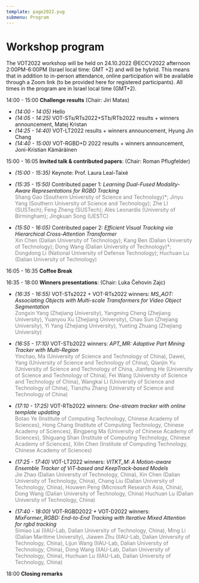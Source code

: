 ```yaml
---
template: page2022.pug
submenu: Program
---
```


# Workshop program

The VOT2022 workshop will be held on 24.10.2022 @ECCV2022 afternoon 2:00PM-6:00PM (Israel local time: GMT +2) and will be hybrid. This means that in addition to in-person attendance, online participation will be available through a Zoom link (to be provided here for registered participants). All times in the program are in Israel local time (GMT+2).

14:00 - 15:00 **Challenge results** (Chair: Jiri Matas)

 * *(14:00 - 14:05)* Hello
 * *(14:05 - 14:25)* VOT-STs/RTs2022+STb/RTb2022 results + winners announcement, Matej Kristan
 * *(14:25 - 14:40)* VOT-LT2022 results + winners announcement, Hyung Jin Chang
 * *(14:40 - 15:00)* VOT-RGBD+D 2022 results + winners announcement, Joni-Kristian Kämäräinen

15:00 - 16:05 **Invited talk & contributed papers**: (Chair: Roman Pflugfelder)

 * *(15:00 - 15:35)* Keynote: Prof. Laura Leal-Taixé
 * *(15:35 - 15:50)* Contributed paper 1: 
    *Learning Dual-Fused Modality-Aware Representations for RGBD Tracking* <br />
    <span style="color:gray">Shang Gao (Southern University of Science and Technology)*; Jinyu Yang (Southern University of Science and Technology); Zhe LI (SUSTech); Feng Zheng (SUSTech); Ales Leonardis (University of Birmingham); Jingkuan Song (UESTC)</span>

 * *(15:50 - 16:05)* Contributed paper 2: 
    *Efficient Visual Tracking via Hierarchical Cross-Attention Transformer* <br />
    <span style="color:gray">Xin Chen (Dalian University of Technology); Kang Ben (Dalian University of Technology); Dong Wang (Dalian University of Technology)*; Dongdong Li (National University of Defense Technology); Huchuan Lu (Dalian University of Technology)</span>

16:05 - 16:35 **Coffee Break**

16:35 - 18:00 **Winners presentations**: (Chair: Luka Čehovin Zajc)

 * *(16:35 - 16:55)* VOT-STs2022 + VOT-RTs2022 winners:
    *MS_AOT: Associating Objects with Multi-scale Transformers for Video Object Segmentation* <br />
    <span style="color:gray">Zongxin Yang (Zhejiang University), Yangming Cheng (Zhejiang University), Yuanyou Xu (Zhejiang University), Chao Sun (Zhejiang University), Yi Yang (Zhejiang University), Yueting Zhuang (Zhejiang University)</span>

 * *(16:55 - 17:10)* VOT-STb2022 winners:
    *APT_MR: Adaptive Part Mining Tracker with Multi-Region* <br />
    <span style="color:gray">Yinchao, Ma (University of Science and Technology of China), Dawei, Yang (University of Science and Technology of China), Qianjin Yu (University of Science and Technology of China, Jianfeng He (University of Science and Technology of China), Fei Wang (University of Science and Technology of China), Wangkai Li (University of Science and Technology of China), Tianzhu Zhang (University of Science and Technology of China)</span>

 * *(17:10 - 17:25)* VOT-RTb2022 winners:
    *One-stream tracker with online template updating* <br />
    <span style="color:gray">Botao Ye (Institute of Computing Technology, Chinese Academy of Sciences), Hong Chang (Institute of Computing Technology, Chinese Academy of Sciences), Bingpeng Ma (University of Chinese Academy of Sciences),  Shiguang Shan (Institute of Computing Technology, Chinese Academy of Sciences), Xilin  Chen (Institute of Computing Technology, Chinese Academy of Sciences)</span>

 * *(17:25 - 17:40)* VOT-LT2022 winners: 
    *VITKT_M: A Motion-aware Ensemble Tracker of ViT-based and KeepTrack-based Models* <br />
    <span style="color:gray">Jie Zhao (Dalian University of Technology, China), Xin Chen (Dalian University of Technology, China), Chang Liu (Dalian University of Technology, China), Houwen Peng (Microsoft Research Asia, China), Dong Wang (Dalian University of Technology, China) Huchuan Lu (Dalian University of Technology, China)</span>

 * *(17:40 - 18:00)* VOT-RGBD2022 + VOT-D2022 winners:
    *MixFormer_RGBD: End-to-End Tracking with Iterative Mixed Attention for rgbd tracking* <br />
    <span style="color:gray">Simiao Lai (IIAU-Lab, Dalian University of Technology, China), Ming Li (Dalian Maritime University), Jiawen Zhu (IIAU-Lab, Dalian University of Technology, China), Lijun Wang (IIAU-Lab, Dalian University of Technology, China), Dong Wang (IIAU-Lab, Dalian University of Technology, China), Huchuan Lu (IIAU-Lab, Dalian University of Technology, China)</span>


18:00 **Closing remarks**
